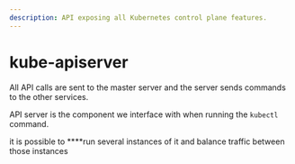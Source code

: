 ```yaml
---
description: API exposing all Kubernetes control plane features.
---
```


# kube-apiserver

All API calls are sent to the master server and the server sends commands to the other services.

API server is the component we interface with when running the `kubectl` command.

it is possible to ****run several instances of it and balance traffic between those instances

